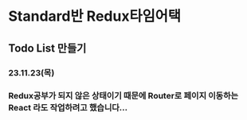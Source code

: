 # Standard반 Redux타임어택

## Todo List 만들기

### 23.11.23(목)

### Redux공부가 되지 않은 상태이기 때문에 Router로 페이지 이동하는 React 라도 작업하려고 했습니다...
